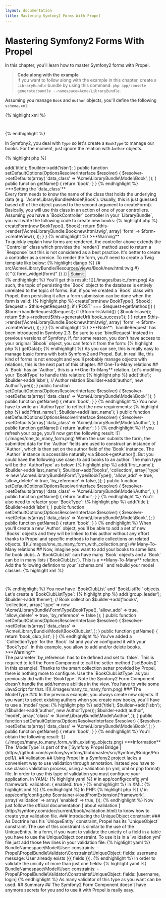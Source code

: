 ```yaml
---
layout: documentation
title: Mastering Symfony2 Forms With Propel
---
```


# Mastering Symfony2 Forms With Propel #

In this chapter, you'll learn how to master Symfony2 forms with Propel.

>**Code along with the example**<br />If you want to follow along with the example in this chapter, create a `LibraryBundle` bundle by using this command: `php app/console generate:bundle --namespace=Acme/LibraryBundle`.

Assuming you manage `Book` and `Author` objects, you'll define the following `schema.xml`:

{% highlight xml %}
<?xml version="1.0" encoding="UTF-8"?>
<database name="default" namespace="Acme\LibraryBundle\Model" defaultIdMethod="native">
    <table name="book">
        <column name="id" type="integer" required="true" primaryKey="true" autoIncrement="true" />
        <column name="title" type="varchar" primaryString="1" size="100" />
        <column name="isbn" type="varchar" size="20" />
        <column name="author_id" type="integer" />
        <foreign-key foreignTable="author">
            <reference local="author_id" foreign="id" />
        </foreign-key>
    </table>
    <table name="author">
        <column name="id" type="integer" required="true" primaryKey="true" autoIncrement="true" />
        <column name="first_name" type="varchar" size="100" />
        <column name="last_name" type="varchar" size="100" />
    </table>
</database>
{% endhighlight %}

In Symfony2, you deal with `Type` so let's create a `BookType` to manage
our books. For the moment, just ignore the relation with `Author` objects.

{% highlight php %}
<?php
// src/Acme/LibraryBundle/Form/Type/BookType.php

namespace Acme\LibraryBundle\Form\Type;

use Symfony\Component\Form\AbstractType;
use Symfony\Component\Form\FormBuilderInterface;
use Symfony\Component\OptionsResolver\OptionsResolverInterface;

class BookType extends AbstractType
{
    public function buildForm(FormBuilderInterface $builder, array $options)
    {
        $builder->add('title');
        $builder->add('isbn');
    }

    public function setDefaultOptions(OptionsResolverInterface $resolver)
    {
        $resolver->setDefaults(array(
            'data_class' => 'Acme\LibraryBundle\Model\Book',
        ));
    }

    public function getName()
    {
        return 'book';
    }
}
{% endhighlight %}

>**Setting the `data_class`**<br />Every form needs to know the name of the class that holds the underlying data (e.g. `Acme\LibraryBundle\Model\Book`). Usually, this is just guessed based off of the object passed to the second argument to createForm().

Basically, you will use this class in an action of one of your controllers.
Assuming you have a `BookController` controller in your `LibraryBundle`, you will
write the following code to create new books:

{% highlight php %}
<?php
// src/Acme/LibraryBundle/Controller/BookController.php

namespace Acme\LibraryBundle\Controller;

use Symfony\Bundle\FrameworkBundle\Controller\Controller;

use Acme\LibraryBundle\Model\Book;
use Acme\LibraryBundle\Form\Type\BookType;

class BookController extends Controller
{
    public function newAction()
    {
        $book = new Book();
        $form = $this->createForm(new BookType(), $book);

        return $this->render('AcmeLibraryBundle:Book:new.html.twig', array(
            'form' => $form->createView(),
        ));
    }
}
{% endhighlight %}

>**Warning**<br />To quickly explain how forms are rendered, the controller above extends the `Controller` class which provides the `render()` method used to return a `Response` but this is not considered as a best practice. It's better to create a controller as a service.

To render the form, you'll need to create a Twig template like below:

{% highlight django %}
{# src/Acme/LibraryBundle/Resources/views/Book/new.html.twig #}

<form action="{{ "{{ path('book_new')" }} }}" method="post" {{ "{{ form_enctype(form)" }} }}>
    {{ "{{ form_widget(form)" }} }}

    <input type="submit" />
</form>
{% endhighlight %}

You'll get this result:

![](./images/basic_form.png)

As such, the topic of persisting the `Book` object to the database is entirely
unrelated to the topic of forms. But, if you've created a `Book` class with Propel,
then persisting it after a form submission can be done when the form is valid:

{% highlight php %}
<?php
// src/Acme/LibraryBundle/Controller/BookController.php

// ...

    public function newAction()
    {
        $book = new Book();
        $form = $this->createForm(new BookType(), $book);

        $request = $this->getRequest();

        if ('POST' === $request->getMethod()) {
            $form->handleRequest($request);

            if ($form->isValid()) {
                $book->save();

                return $this->redirect($this->generateUrl('book_success'));
            }
        }

        return $this->render('AcmeLibraryBundle:Book:new.html.twig', array(
            'form' => $form->createView(),
        ));
    }
}
{% endhighlight %}

>**Note**: `handleRequest` has been introduced in Symfony 2.3. Be sure to use
`bindRequest` instead in previous versions of Symfony.

If, for some reason, you don't have access to your original `$book` object,
you can fetch it from the form:

{% highlight php %}
<?php

$book = $form->getData();
{% endhighlight %}

As you can see, this is really easy to manage basic forms with both Symfony2
and Propel. But, in real life, this kind of forms is not enought and you'll probably
manage objects with relations, this is the next part of this chapter.


## One-To-Many relations ##

A `Book` has an `Author`, this is a **One-To-Many** relation. Let's modifing your
`BookType` to handle this relation:

{% highlight php %}
<?php
// src/Acme/LibraryBundle/Form/Type/BookType.php

namespace Acme\LibraryBundle\Form\Type;

use Symfony\Component\Form\AbstractType;
use Symfony\Component\Form\FormBuilderInterface;
use Symfony\Component\OptionsResolver\OptionsResolverInterface;

class BookType extends AbstractType
{
    public function buildForm(FormBuilderInterface $builder, array $options)
    {
        $builder->add('title');
        $builder->add('isbn');
        // Author relation
        $builder->add('author', new AuthorType());
    }

    public function setDefaultOptions(OptionsResolverInterface $resolver)
    {
        $resolver->setDefaults(array(
            'data_class' => 'Acme\LibraryBundle\Model\Book'
        ));
    }

    public function getName()
    {
        return 'book';
    }
}
{% endhighlight %}

You now have to write an `AuthorType` to reflect the new requirements:

{% highlight php %}
<?php
// src/Acme/LibraryBundle/Form/Type/AuthorType.php

namespace Acme\LibraryBundle\Form\Type;

use Symfony\Component\Form\AbstractType;
use Symfony\Component\Form\FormBuilderInterface;
use Symfony\Component\OptionsResolver\OptionsResolverInterface;

class AuthorType extends AbstractType
{
    public function buildForm(FormBuilderInterface $builder, array $options)
    {
        $builder->add('first_name');
        $builder->add('last_name');
    }

    public function setDefaultOptions(OptionsResolverInterface $resolver)
    {
        $resolver->setDefaults(array(
            'data_class' => 'Acme\LibraryBundle\Model\Author',
        );
    }

    public function getName()
    {
        return 'author';
    }
}
{% endhighlight %}

If you refresh your page, you'll now get the following result:

![](./images/one_to_many_form.png)

When the user submits the form, the submitted data for the `Author` fields are used to construct an
instance of `Author`, which is then set on the author field of the `Book` instance.
The `Author` instance is accessible naturally via $book->getAuthor().

But you could have the following use case: to add books to an author. The main type will be the `AuthorType` as below:

{% highlight php %}
<?php
// src/Acme/LibraryBundle/Form/Type/AuthorType.php

namespace Acme\LibraryBundle\Form\Type;

use Symfony\Component\Form\AbstractType;
use Symfony\Component\Form\FormBuilderInterface;
use Symfony\Component\OptionsResolver\OptionsResolverInterface;

class AuthorType extends AbstractType
{
    public function buildForm(FormBuilderInterface $builder, array $options)
    {
        $builder->add('first_name');
        $builder->add('last_name');
        $builder->add('books', 'collection', array(
            'type'          => new \Acme\LibraryBundle\Form\Type\BookType(),
            'allow_add'     => true,
            'allow_delete'  => true,
            'by_reference'  => false,
        ));
    }

    public function setDefaultOptions(OptionsResolverInterface $resolver)
    {
        $resolver->setDefaults(array(
            'data_class' => 'Acme\LibraryBundle\Model\Author',
        );
    }

    public function getName()
    {
        return 'author';
    }
}
{% endhighlight %}

You'll also need to refactor your `BookType`:

{% highlight php %}
<?php
// src/Acme/LibraryBundle/Form/Type/BookType.php

namespace Acme\LibraryBundle\Form\Type;

use Symfony\Component\Form\AbstractType;
use Symfony\Component\Form\FormBuilderInterface;
use Symfony\Component\OptionsResolver\OptionsResolverInterface;

class BookType extends AbstractType
{
    public function buildForm(FormBuilderInterface $builder, array $options)
    {
        $builder->add('title');
        $builder->add('isbn');
    }

    public function setDefaultOptions(OptionsResolverInterface $resolver)
    {
        $resolver->setDefaults(array(
            'data_class' => 'Acme\LibraryBundle\Model\Book',
        );
    }

    public function getName()
    {
        return 'book';
    }
}
{% endhighlight %}

When you'll create a new `Author` object, you'll be able to add a set of new `Books` objects and they will be
linked to this author without any effort thanks to Propel and specific methods to handle collections on related objects.

![](./images/one_to_many_form_with_collection.png)


## Many-To-Many relations ##

Now, imagine you want to add your books to some lists for book clubs. A `BookClubList` can have many
`Book` objects and a `Book` can be in many lists (`BookClubList`). This is a **Many-To-Many** relation.

Add the following defintion to your `schema.xml ` and rebuild your model classes:

{% highlight xml %}
<table name="book_club_list" description="Reading list for a book club.">
    <column name="id" required="true" primaryKey="true" autoIncrement="true" type="INTEGER" description="Unique ID for a school reading list." />
    <column name="group_leader" required="true" type="VARCHAR" size="100" description="The name of the teacher in charge of summer reading." />
    <column name="theme" required="false" type="VARCHAR" size="50" description="The theme, if applicable, for the reading list." />
    <column name="created_at" required="false" type="TIMESTAMP" />
</table>
<table name="book_x_list" phpName="BookListRel" isCrossRef="true"
    description="Cross-reference table for many-to-many relationship between book rows and book_club_list rows.">
    <column name="book_id" primaryKey="true" type="INTEGER" description="Fkey to book.id" />
    <column name="book_club_list_id" primaryKey="true" type="INTEGER" description="Fkey to book_club_list.id" />
    <foreign-key foreignTable="book" onDelete="cascade">
        <reference local="book_id" foreign="id" />
    </foreign-key>
    <foreign-key foreignTable="book_club_list" onDelete="cascade">
        <reference local="book_club_list_id" foreign="id" />
    </foreign-key>
</table>
{% endhighlight %}

You now have `BookClubList` and `BookListRel` objects. Let's create a `BookClubListType`:

{% highlight php %}
<?php
// src/Acme/LibraryBundle/Form/Type/BookClubListType.php

namespace Acme\LibraryBundle\Form\Type;

use Symfony\Component\Form\AbstractType;
use Symfony\Component\Form\FormBuilderInterface;
use Symfony\Component\OptionsResolver\OptionsResolverInterface;

class BookClubListType extends AbstractType
{
    public function buildForm(FormBuilderInterface $builder, array $options)
    {
        $builder->add('group_leader');
        $builder->add('theme');
        // Book collection
        $builder->add('books', 'collection', array(
            'type'          => new \Acme\LibraryBundle\Form\Type\BookType(),
            'allow_add'     => true,
            'allow_delete'  => true,
            'by_reference'  => false
        ));
    }

    public function setDefaultOptions(OptionsResolverInterface $resolver)
    {
        $resolver->setDefaults(array(
            'data_class' => 'Acme\LibraryBundle\Model\BookClubList',
        );
    }

    public function getName()
    {
        return 'book_club_list';
    }
}
{% endhighlight %}

You've added a `CollectionType` for the `Book` list and you've configured it
with your `BookType`. In this example, you allow to add and/or delete books.

>**Warning**<br />The parameter `by_reference` has to be defined and set to `false`. This is required to tell the Form Component to call the setter method (`setBooks()` in this example).

Thanks to the smart collection setter provided by Propel, there is nothing more to configure.
Use the `BookClubListType` as you previously did with the `BookType`. Note the Symfony2 Form Component
doesn't handle the add/remove abilities in the view. You have to write some JavaScript for that.

![](./images/many_to_many_form.png)

### The ModelType ###

In the previous example, you always create new objects.

If you want to select existing authors when you create new books, you'll have to use a `model` type:

{% highlight php %}
<?php
// src/Acme/LibraryBundle/Form/Type/BookType.php

namespace Acme\LibraryBundle\Form\Type;

use Symfony\Component\Form\AbstractType;
use Symfony\Component\Form\FormBuilderInterface;
use Symfony\Component\OptionsResolver\OptionsResolverInterface;

class BookType extends AbstractType
{
    public function buildForm(FormBuilderInterface $builder, array $options)
    {
        $builder->add('title');
        $builder->add('isbn');

        //$builder->add('author', new AuthorType());
        $builder->add('author', 'model', array(
            'class' => 'Acme\LibraryBundle\Model\Author',
        ));
    }

    public function setDefaultOptions(OptionsResolverInterface $resolver)
    {
        $resolver->setDefaults(array(
            'data_class' => 'Acme\LibraryBundle\Model\Book',
        );
    }

    public function getName()
    {
        return 'book';
    }
}
{% endhighlight %}

You'll obtain the following result:

![](./images/many_to_many_form_with_existing_objects.png)

>**Information**<br />The `ModelType` is part of the [`Symfony Propel Bridge`](https://github.com/symfony/symfony/blob/master/src/Symfony/Bridge/Propel1/).

## Validation ##

Using Propel in a Symfony2 project lacks a convenient way to use validation through annotation.
Instead you have to use classic validation process, using a validation (in yml, xml or php format) file.

In order to use this type of validation you must configure your application.

In YAML:

{% highlight yaml %}
# in app/config/config.yml
framework:
    validation: { enabled: true }
{% endhighlight %}

In XML:

{% highlight xml %}
<!-- in app/config/config.xml -->
<framework:config>
    <framework:validation enabled="true" />
</framework:config>
{% endhighlight %}

In PHP:

{% highlight php %}
// in app/config/config.php
$container->loadFromExtension('framework', array('validation' => array(
    'enabled' => true,
)));
{% endhighlight %}

Now just follow the official documentation [`about validation`](http://symfony.com/doc/current/book/validation.html) to know how to create your validation file.


### Introducing the UniqueObject constraint ###

As Doctrine has his `UniqueEntity` constraint, Propel has its `UniqueObject` constraint.
The use of this constraint is similar to the use of the UniqueEntity.


In a form, if you want to validate the unicity of a field in a table you have to use the UniqueObject constraint.
To use it is in a `validation.yml` file just add those few lines in your validation file:

{% highlight yaml %}
BundleNamespace\Model\User:
  constraints:
    - Propel\PropelBundle\Validator\Constraints\UniqueObject:
      fields: username
      message: User already exists ({{ fields }}).
{% endhighlight %}

In order to validate the unicity of more than just one fields:

{% highlight yaml %}
BundleNamespace\Model\User:
  constraints:
    - Propel\PropelBundle\Validator\Constraints\UniqueObject:
      fields: [username, login]
{% endhighlight %}

As many validator of this type as you want can be used.

## Summary ##

The Symfony2 Form Component doesn't have anymore secrets for you and to use it with Propel is really
easy.
